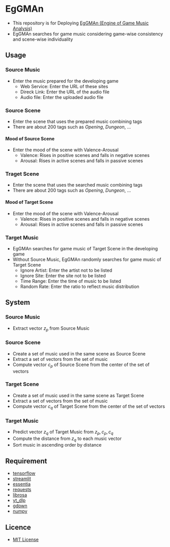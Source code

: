 # EgGMAn
- This repository is for Deploying [EgGMAn (Engine of Game Music Analysis)](https://eggman.streamlit.app)
- EgGMAn searches for game music considering game-wise consistency and scene-wise individuality

## Usage
### Source Music
- Enter the music prepared for the developing game
  - Web Service: Enter the URL of these sites
  - Direck Link: Enter the URL of the audio file
  - Audio file: Enter the uploaded audio file

### Source Scene
- Enter the scene that uses the prepared music combining tags
- There are about 200 tags such as _Opening_, _Dungeon_, ...

#### Mood of Source Scene
- Enter the mood of the scene with Valence-Arousal
  - Valence: Rises in positive scenes and falls in negative scenes
  - Arousal: Rises in active scenes and falls in passive scenes

### Traget Scene
- Enter the scene that uses the searched music combining tags
- There are about 200 tags such as _Opening_, _Dungeon_, ...

#### Mood of Target Scene
- Enter the mood of the scene with Valence-Arousal
  - Valence: Rises in positive scenes and falls in negative scenes
  - Arousal: Rises in active scenes and falls in passive scenes

### Target Music
- EgGMAn searches for game music of Target Scene in the developing game
- Without Source Music, EgGMAn randomly searches for game music of Target Scene
  - Ignore Artist: Enter the artist not to be listed
  - Ignore Site: Enter the site not to be listed
  - Time Range: Enter the time of music to be listed
  - Random Rate: Enter the ratio to reflect music distribution

## System
### Source Music
- Extract vector $z_p$ from Source Music

### Source Scene
- Create a set of music used in the same scene as Source Scene
- Extract a set of vectors from the set of music
- Compute vector $c_p$ of Source Scene from the center of the set of vectors

### Target Scene
- Create a set of music used in the same scene as Target Scene
- Extract a set of vectors from the set of music
- Compute vector $c_q$ of Target Scene from the center of the set of vectors

### Target Music
- Predict vector $z_q$ of Target Music from $z_p, c_p, c_q$ 
- Compute the distance from $z_q$ to each music vector
- Sort music in ascending order by distance

## Requirement
- [tensorflow](https://www.tensorflow.org)
- [streamlit](https://streamlit.io)
- [essentia](https://essentia.upf.edu)
- [requests](https://requests.readthedocs.io)
- [librosa](https://librosa.org)
- [yt_dlp](https://github.com/yt-dlp/yt-dlp)
- [gdown](https://github.com/wkentaro/gdown)
- [numpy](https://numpy.org)

## Licence
- [MIT License](https://en.wikipedia.org/wiki/MIT_License)
